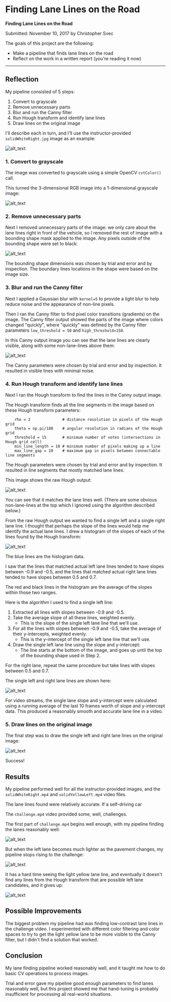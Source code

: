 # **Finding Lane Lines on the Road** 

**Finding Lane Lines on the Road**

Submitted: November 10, 2017 by Christopher Svec

The goals of this project are the following:
* Make a pipeline that finds lane lines on the road
* Reflect on the work in a written report (you're reading it now)


[//]: # (Image References)

[orig]:./writeup-output-files/solidWhiteRight-0-orig.jpg "Original image"
[gray]:./writeup-output-files/solidWhiteRight-1-gray.jpg "Grayscale image"
[graymasked]:./writeup-output-files/solidWhiteRight-2-gray-masked.jpg "Masked grayscale image" 
[canny]:./writeup-output-files/solidWhiteRight-3-canny.jpg "Output of Canny transform"
[hough]:./writeup-output-files/solidWhiteRight-4-hough.jpg "All lines found by Hough transform"
[hough-oneline]:./writeup-output-files/solidWhiteRight-4-hough-oneline.jpg "Output of Hough transform with single line averages"
[histogram]:./writeup-output-files/solidWhiteRight-4-lines.jpg "Histogram of line parameters"
[final]:./writeup-output-files/solidWhiteRight-5-final.jpg "Final image"
[challenge-start]:./writeup-output-files/challenge-0-0-orig-final.jpg "Start of challenge video"
[challenge-bad]:./writeup-output-files/challenge-x31-0-orig-final.jpg "Challenge video starts to go badly"
[challenge-fail]:./writeup-output-files/challenge-fail.jpg "Challenge video fail"

---

## Reflection

My pipeline consisted of 5 steps:

1. Convert to grayscale
2. Remove unnecessary parts
3. Blur and run the Canny filter
4. Run Hough transform and identify lane lines
5. Draw lines on the original image

I'll describe each in turn, and I'll use the instructor-provided `solidWhiteRight.jpg` image as an example:

![alt_text][orig]

### 1. Convert to grayscale

The image was converted to grayscale using a simple OpenCV `cvtColor()` call.

This turned the 3-dimensional RGB image into a 1-dimensional grayscale image:

![alt_text][gray]

### 2. Remove unnecessary parts

Next I removed unnecessary parts of the image: we only care about the lane lines
right in front of the vehicle, so I removed the rest of image with a bounding
shape mask applied to the image. Any pixels outside of the bounding shape were
set to black:

![alt_text][graymasked]

The bounding shape dimensions was chosen by trial and error and by inspection.
The boundary lines locations in the shape were based on the image size.

### 3. Blur and run the Canny filter

Next I applied a Gaussian blur with `kernel=5` to provide a light blur to help
reduce noise and the appearance of non-line pixels.

Then I ran the Canny filter to find pixel color transitions (gradients) on the
image. The Canny filter output showed the parts of the image where colors
changed "quickly", where "quickly" was defined by the Canny filter parameters
`low_threshold = 50` and `high_threshold=150`.

In this Canny output image you can see that the lane lines are clearly visible,
along with some non-lane-lines above them:

![alt_text][canny]

The Canny parameters were chosen by trial and error and by inspection. It
resulted in visible lines with minimal noise.

### 4. Run Hough transform and identify lane lines

Next I ran the Hough transform to find the lines in the Canny output image.

The Hough transform finds all the line segments in the image based on these
Hough transform parameters:
```
    rho = 2              # distance resolution in pixels of the Hough grid
    theta = np.pi/180    # angular resolution in radians of the Hough grid
    threshold = 15       # minimum number of votes (intersections in Hough grid cell)
    min_line_length = 10 # minimum number of pixels making up a line
    max_line_gap = 10    # maximum gap in pixels between connectable line segments
```

The Hough parameters were chosen by trial and error and by inspection. It
resulted in line segments that mostly matched lane lines.

This image shows the raw Hough output:

![alt_text][hough]

You can see that it matches the lane lines well. (There are some obvious
non-lane-lines at the top which I ignored using the algorithm described below.)

From the raw Hough output we wanted to find a single left and a single right
lane line. I thought that perhaps the slope of the lines would help me identify
the actual lane lines. I drew a histogram of the slopes of each of the lines found
by the Hough transform:

![alt_text][histogram]

The blue lines are the histogram data.

I saw that the lines that matched actual left lane lines tended to have slopes
between -0.9 and -0.5, and the lines that matched actual right lane lines tended
to have slopes between 0.5 and 0.7.

The red and black lines in the histogram are the average of the slopes within
those two ranges.

Here is the algorithm I used to find a single left line:

1. Extracted all lines with slopes between -0.9 and -0.5.
2. Take the average slope of all these lines, weighted evenly.
   * This is the slope of the single left lane line that we'll use.
3. For all the lines with slopes between -0.9 and -0.5, take the average of
   their y-intercepts, weighted evenly.
   * This is the y-intercept of the single left lane line that we'll use.
4. Draw the single left lane line using the slope and y-intercept:
   * The line starts at the bottom of the image, and goes up until the top of
     the bounding shape used in Step 2.

For the right lane, repeat the same procedure but take lines with slopes between
0.5 and 0.7.

The single left and right lane lines are shown here:

![alt_text][hough-oneline]

For video streams, the single lane slope and y-intercept were calculated using a
running average of the last 10 frames worth of slope and y-intercept data. This
produced a reasonably smooth and accurate lane line in a video.

### 5. Draw lines on the original image

The final step was to draw the single left and right lane lines on the original
image:

![alt_text][final]

Success!

## Results

My pipeline performed well for all the instructor-provided images, and the
`solidWhiteRight.mp4` and `solidYellowLeft.mp4` video files.

The lane lines found were relatively accurate. If a self-driving car

The `challenge.mp4` video provided some, well, challenges.

The first part of `challenge.mp4` begins well enough, with my pipeline finding
the lanes reasonably well:

![alt_text][challenge-start]

But when the left lane becomes much lighter as the pavement changes, my pipeline
stops rising to the challenge:

![alt_text][challenge-bad]

It has a hard time seeing the light yellow lane line, and eventually it doesn't
find any lines from the Hough transform that are possible left lane candidates,
and it gives up:

![alt_text][challenge-fail]

## Possible Improvements

The biggest problem my pipeline had was finding low-contrast lane lines in the
challenge video. I experimented with different color filtering and color spaces
to try to get the light yellow lane to be more visible to the Canny filter, but
I didn't find a solution that worked.

## Conclusion

My lane finding pipeline worked reasonably well, and it taught me how to do
basic CV operations to process images.

Trial and error gave my pipeline good enough parameters to find lanes reasonably
well, but this project showed me that hand-tuning is probably insufficient for
processing all real-world situations.
